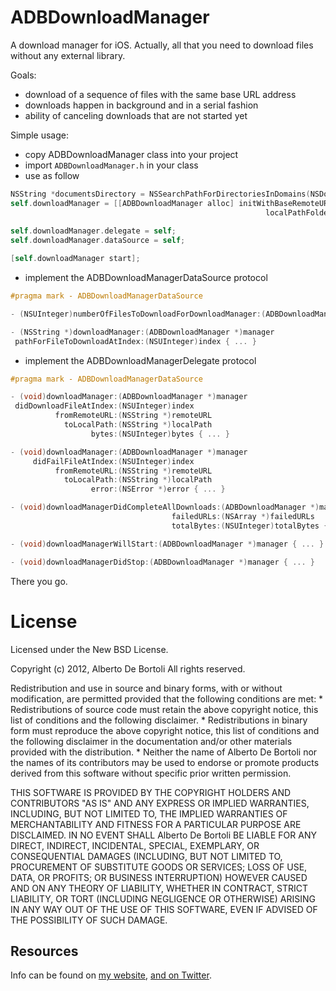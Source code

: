 # ADBDownloadManager

A download manager for iOS. Actually, all that you need to download files without any external library.

Goals:

* download of a sequence of files with the same base URL address
* downloads happen in background and in a serial fashion
* ability of canceling downloads that are not started yet

Simple usage:

- copy ADBDownloadManager class into your project
- import `ADBDownloadManager.h` in your class
- use as follow

``` objective-c
NSString *documentsDirectory = NSSearchPathForDirectoriesInDomains(NSDocumentDirectory, NSUserDomainMask, YES)[0];
self.downloadManager = [[ADBDownloadManager alloc] initWithBaseRemoteURL:@"http://www.myservice.com/"
                                                         localPathFolder:documentsDirectory];
        
self.downloadManager.delegate = self;
self.downloadManager.dataSource = self;

[self.downloadManager start];
```

- implement the  ADBDownloadManagerDataSource protocol

``` objective-c
#pragma mark - ADBDownloadManagerDataSource

- (NSUInteger)numberOfFilesToDownloadForDownloadManager:(ADBDownloadManager *)manager { ... }

- (NSString *)downloadManager:(ADBDownloadManager *)manager
 pathForFileToDownloadAtIndex:(NSUInteger)index { ... }

```

- implement the ADBDownloadManagerDelegate protocol

``` objective-c
#pragma mark - ADBDownloadManagerDataSource

- (void)downloadManager:(ADBDownloadManager *)manager
 didDownloadFileAtIndex:(NSUInteger)index
          fromRemoteURL:(NSString *)remoteURL
            toLocalPath:(NSString *)localPath
                  bytes:(NSUInteger)bytes { ... }

- (void)downloadManager:(ADBDownloadManager *)manager
     didFailFileAtIndex:(NSUInteger)index
          fromRemoteURL:(NSString *)remoteURL
            toLocalPath:(NSString *)localPath
                  error:(NSError *)error { ... }

- (void)downloadManagerDidCompleteAllDownloads:(ADBDownloadManager *)manager
                                    failedURLs:(NSArray *)failedURLs
                                    totalBytes:(NSUInteger)totalBytes { ... }

- (void)downloadManagerWillStart:(ADBDownloadManager *)manager { ... }

- (void)downloadManagerDidStop:(ADBDownloadManager *)manager { ... }
```

There you go.

# License

Licensed under the New BSD License.

Copyright (c) 2012, Alberto De Bortoli
All rights reserved.

Redistribution and use in source and binary forms, with or without
modification, are permitted provided that the following conditions are met:
    * Redistributions of source code must retain the above copyright
      notice, this list of conditions and the following disclaimer.
    * Redistributions in binary form must reproduce the above copyright
      notice, this list of conditions and the following disclaimer in the
      documentation and/or other materials provided with the distribution.
    * Neither the name of Alberto De Bortoli nor the
      names of its contributors may be used to endorse or promote products
      derived from this software without specific prior written permission.

THIS SOFTWARE IS PROVIDED BY THE COPYRIGHT HOLDERS AND CONTRIBUTORS "AS IS" AND
ANY EXPRESS OR IMPLIED WARRANTIES, INCLUDING, BUT NOT LIMITED TO, THE IMPLIED
WARRANTIES OF MERCHANTABILITY AND FITNESS FOR A PARTICULAR PURPOSE ARE
DISCLAIMED. IN NO EVENT SHALL Alberto De Bortoli BE LIABLE FOR ANY
DIRECT, INDIRECT, INCIDENTAL, SPECIAL, EXEMPLARY, OR CONSEQUENTIAL DAMAGES
(INCLUDING, BUT NOT LIMITED TO, PROCUREMENT OF SUBSTITUTE GOODS OR SERVICES;
LOSS OF USE, DATA, OR PROFITS; OR BUSINESS INTERRUPTION) HOWEVER CAUSED AND
ON ANY THEORY OF LIABILITY, WHETHER IN CONTRACT, STRICT LIABILITY, OR TORT
(INCLUDING NEGLIGENCE OR OTHERWISE) ARISING IN ANY WAY OUT OF THE USE OF THIS
SOFTWARE, EVEN IF ADVISED OF THE POSSIBILITY OF SUCH DAMAGE.

## Resources

Info can be found on [my website](http://www.albertodebortoli.it), [and on Twitter](http://twitter.com/albertodebo).
